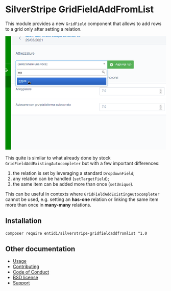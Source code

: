 SilverStripe GridFieldAddFromList
=================================

This module provides a new `GridField` component that allows to add rows
to a grid only after setting a relation.

![Screenshot of GridFieldAddFromList](docs/it/screenshot.png)

This quite is similar to what already done by stock
`GridFieldAddExistingAutocompleter` but with a few important
differences:

1. the relation is set by leveraging a standard `DropdownField`;
2. any relation can be handled (`setTargetField`);
3. the same item can be added more than once (`setUnique`).

This can be useful in contexts where `GridFieldAddExistingAutocompleter`
cannot be used, e.g. setting an **has-one** relation or linking the same
item more than once in **many-many** relations.

Installation
------------

    composer require entidi/silverstripe-gridfieldaddfromlist ^1.0

Other documentation
-------------------

* [Usage](docs/en/usage.md)
* [Contributing](CONTRIBUTING.md)
* [Code of Conduct](https://docs.silverstripe.org/en/contributing/code_of_conduct)
* [BSD license](LICENSE.md)
* [Support](docs/en/support.md)
